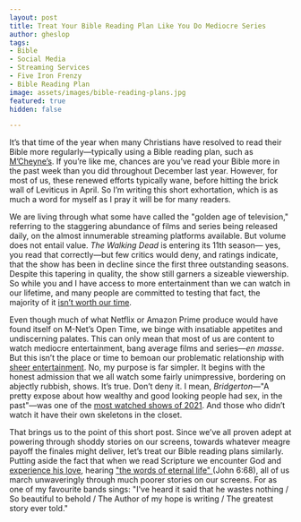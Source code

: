 ```yaml
---
layout: post
title: Treat Your Bible Reading Plan Like You Do Mediocre Series
author: gheslop
tags:
- Bible
- Social Media
- Streaming Services
- Five Iron Frenzy
- Bible Reading Plan
image: assets/images/bible-reading-plans.jpg
featured: true
hidden: false

---
```

It’s that time of the year when many Christians have resolved to read their Bible more regularly—typically using a Bible reading plan, such as [M’Cheyne’s](https://www.thegospelcoalition.org/article/mcheyne-bible-reading-plan/ "Carson on M'Cheyne"). If you’re like me, chances are you’ve read your Bible more in the past week than you did throughout December last year. However, for most of us, these renewed efforts typically wane, before hitting the brick wall of Leviticus in April. So I’m writing this short exhortation, which is as much a word for myself as I pray it will be for many readers.

We are living through what some have called the "golden age of television," referring to the staggering abundance of films and series being released daily, on the almost innumerable streaming platforms available. But volume does not entail value. _The Walking Dead_ is entering its 11th season— yes, you read that correctly—but few critics would deny, and ratings indicate, that the show has been in decline since the first three outstanding seasons. Despite this tapering in quality, the show still garners a sizeable viewership. So while you and I have access to more entertainment than we can watch in our lifetime, and many people are committed to testing that fact, the majority of it [isn’t worth our time](https://rekindle.co.za/content/2021-10-26-be-careful-how-your-spend-your-attention "Spend Attention Carefully").

Even though much of what Netflix or Amazon Prime produce would have found itself on M-Net’s Open Time, we binge with insatiable appetites and undiscerning palates. This can only mean that most of us are content to watch mediocre entertainment, bang average films and series—_en masse_. But this isn’t the place or time to bemoan our problematic relationship with [sheer entertainment](https://rekindle.co.za/content/2020-07-03-nietzsche "Existentialism vs Entertainment"). No, my purpose is far simpler. It begins with the honest admission that we all watch some fairly unimpressive, bordering on abjectly rubbish, shows. It’s true. Don’t deny it. I mean, _Bridgerton—_"A pretty expose about how wealthy and good looking people had sex, in the past"—was one of the [most watched shows of 2021](https://www.netflix.com/title/81478916 "Death to 2021"). And those who didn’t watch it have their own skeletons in the closet.

That brings us to the point of this short post. Since we’ve all proven adept at powering through shoddy stories on our screens, towards whatever meagre payoff the finales might deliver, let’s treat our Bible reading plans similarly. Putting aside the fact that when we read Scripture we encounter God and [experience his love](https://rekindle.co.za/content/bray-on-scripture-experiencing-gods-love/ "Bray on Scripture"), hearing ["the words of eternal life" ](https://rekindle.co.za/content/words-of-eternal-life/ "Words of Eternal Life")(John 6:68), all of us march unwaveringly through much poorer stories on our screens. For as one of my favourite bands sings: "I've heard it said that he wastes nothing / So beautiful to behold / The Author of my hope is writing / The greatest story ever told."
